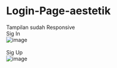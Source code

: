 # Login-Page-aestetik

Tampilan sudah Responsive<br>
Sig In <br>
![image](https://user-images.githubusercontent.com/125642188/233969978-ca343db9-d11f-4d57-adc2-3a6230150e4a.png)
<br><br>
Sig Up <br>
![image](https://user-images.githubusercontent.com/125642188/233970004-10d52537-e59e-4c7b-9750-c76f0bc1124e.png)
